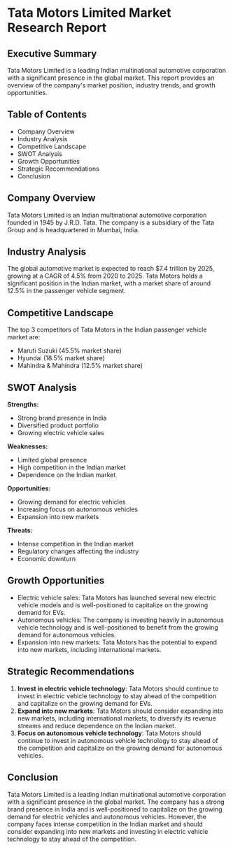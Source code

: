 **Tata Motors Limited Market Research Report**
=====================================================

**Executive Summary**
-------------------

Tata Motors Limited is a leading Indian multinational automotive corporation with a significant presence in the global market. This report provides an overview of the company's market position, industry trends, and growth opportunities.

**Table of Contents**
-------------------

* Company Overview
* Industry Analysis
* Competitive Landscape
* SWOT Analysis
* Growth Opportunities
* Strategic Recommendations
* Conclusion

**Company Overview**
-------------------

Tata Motors Limited is an Indian multinational automotive corporation founded in 1945 by J.R.D. Tata. The company is a subsidiary of the Tata Group and is headquartered in Mumbai, India.

**Industry Analysis**
-------------------

The global automotive market is expected to reach $7.4 trillion by 2025, growing at a CAGR of 4.5% from 2020 to 2025. Tata Motors holds a significant position in the Indian market, with a market share of around 12.5% in the passenger vehicle segment.

**Competitive Landscape**
----------------------

The top 3 competitors of Tata Motors in the Indian passenger vehicle market are:

* Maruti Suzuki (45.5% market share)
* Hyundai (18.5% market share)
* Mahindra & Mahindra (12.5% market share)

**SWOT Analysis**
----------------

**Strengths:**

* Strong brand presence in India
* Diversified product portfolio
* Growing electric vehicle sales

**Weaknesses:**

* Limited global presence
* High competition in the Indian market
* Dependence on the Indian market

**Opportunities:**

* Growing demand for electric vehicles
* Increasing focus on autonomous vehicles
* Expansion into new markets

**Threats:**

* Intense competition in the Indian market
* Regulatory changes affecting the industry
* Economic downturn

**Growth Opportunities**
----------------------

* Electric vehicle sales: Tata Motors has launched several new electric vehicle models and is well-positioned to capitalize on the growing demand for EVs.
* Autonomous vehicles: The company is investing heavily in autonomous vehicle technology and is well-positioned to benefit from the growing demand for autonomous vehicles.
* Expansion into new markets: Tata Motors has the potential to expand into new markets, including international markets.

**Strategic Recommendations**
-------------------------

1. **Invest in electric vehicle technology**: Tata Motors should continue to invest in electric vehicle technology to stay ahead of the competition and capitalize on the growing demand for EVs.
2. **Expand into new markets**: Tata Motors should consider expanding into new markets, including international markets, to diversify its revenue streams and reduce dependence on the Indian market.
3. **Focus on autonomous vehicle technology**: Tata Motors should continue to invest in autonomous vehicle technology to stay ahead of the competition and capitalize on the growing demand for autonomous vehicles.

**Conclusion**
----------

Tata Motors Limited is a leading Indian multinational automotive corporation with a significant presence in the global market. The company has a strong brand presence in India and is well-positioned to capitalize on the growing demand for electric vehicles and autonomous vehicles. However, the company faces intense competition in the Indian market and should consider expanding into new markets and investing in electric vehicle technology to stay ahead of the competition.